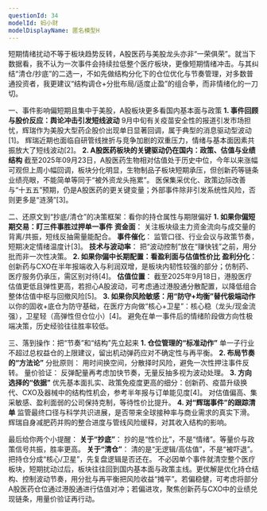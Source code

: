 ```yaml
---
questionId: 34
modelId: 蚂小财
modelDisplayName: 匿名模型H
---
```

短期情绪扰动不等于板块趋势反转，A股医药与美股龙头亦非“一荣俱荣”。就当下数据看，我不认为一次事件会持续拉低整个医疗板块，更像短期情绪冲击。与其纠结“清仓/抄底”的二选一，不如先做结构分化下的仓位优化与节奏管理，对多数普通投资者，我更建议“结构调仓+分批布局/适度止盈”的组合拳，而非情绪化的一刀切。

一、事件影响偏短期且集中于美股，A股板块更多看国内基本面与政策
**1. 事件回顾与股价反应：舆论冲击引发短线波动**
9月中旬有关疫苗安全性的报道引发市场担忧，辉瑞作为美股大型药企股价出现单日显著回调，属于典型的消息驱动型波动[1]。
辉瑞近期也面临自研管线挫折与竞争加剧的双重压力，情绪与基本面因素共振放大了短线波动[2]。
**2. A股医药板块的关键驱动仍在国内：政策、估值与业绩结构**
截至2025年09月23日，A股医药生物相对估值处于历史中位，今年以来涨幅可观但上周小幅回调，板块分化明显，生物制品子板块短期承压，但创新药等链条业绩亮眼，不能简单等同于“被外资龙头拖累”。
医保集采优化、政策边际改善与“十五五”预期，仍是A股医药的更关键变量；外部事件除非引发系统性风险，否则更多是“涟漪”[3]。

二、还原文到“抄底/清仓”的决策框架：看你的持仓属性与期限偏好
**1. 如果你偏短期交易：盯三件事胜过押单一事件**
**资金面**： 关注板块级主力资金流向与成交量的背离/共振，短线反抽需量能配合。
**事件催化**： 监管口径、行业会议与政策节奏，短期决定情绪温度计[3]。
**技术与波动率**： 把“波动控制”放在“赚快钱”之前，用分批而非一次性决策。
**2. 如果你偏中长期配置：看盈利面与估值性价比**
**盈利分化**： 创新药与CXO在半年报端收入与利润双增，是板块内韧性较强的部分；仿制药、医疗服务仍承压，需区别对待[4]。
**估值位置**： 截至2025年9月18日，港股医疗估值更低且弹性更高，若担心A股波动，可考虑通过港股通分散配置，以降低组合整体估值中枢与回撤风险[5]。
**3. 如果你风险敏感：用“防守+均衡”替代极端动作**
以你的固收+底仓为防守基础，在医疗方向做“核心+卫星”：核心稳（龙头/现金流强），卫星轻（高弹性但仓位小）[4]。
避免在单一事件后的情绪阶段做方向性极端决策，历史经验往往胜率较低。

三、落到操作：把“节奏”和“结构”先立起来
**1. 仓位管理的“标准动作”**
单一子行业不超过总权益仓的上限建议，留出机动弹药应对不确定性与再平衡。
**2. 布局节奏的“方法论”**
分批原则： 用时间换空间，分散择时风险，避免一次性押注事件反转。
量价验证： 反弹配量再考虑加快节奏，无量反抽多视为波动处理。
**3. 方向选择的“依据”**
优先基本面扎实、政策免疫度更高的细分：创新药、疫苗升级换代、CXO及器械中的结构性机会，参考半年报与订单能见度[4]。
对估值偏高、集采敏感、盈利面弱的公司保持克制，等待性价比提升。
**4. 对“辉瑞事件”的跟踪清单**
监管最终口径与科学共识进展，是否带来全球接种率与商业需求的真实下滑。
辉瑞自身减肥药并购的整合进度与管线风险缓释，对其收入结构的影响。

最后给你两个小提醒：
**关于“抄底”**： 抄的是“性价比”，不是“情绪”。等量价与政策信号共振，胜率更高。
**关于“清仓”**： 清的是“无逻辑/高估值”，不是“被吓退”。把持仓分成“核心/卫星”，先复盘逻辑是否还在。
不必因单个事件就清空整个医疗板块，短期扰动过后，板块往往回到国内基本面与政策主线。更优解是优化持仓结构、控制波动节奏，用分批与再平衡把风险收益“摊平”。若偏稳健，可考虑将部分A股医药仓位通过港股通进行估值对冲；若偏进攻，聚焦创新药与CXO中的业绩兑现链条，用量价验证再行动。
